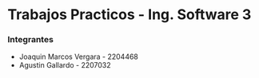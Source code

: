 # Trabajos Practicos - Ing. Software 3
### Integrantes
- Joaquin Marcos Vergara - 2204468
- Agustin Gallardo - 2207032
